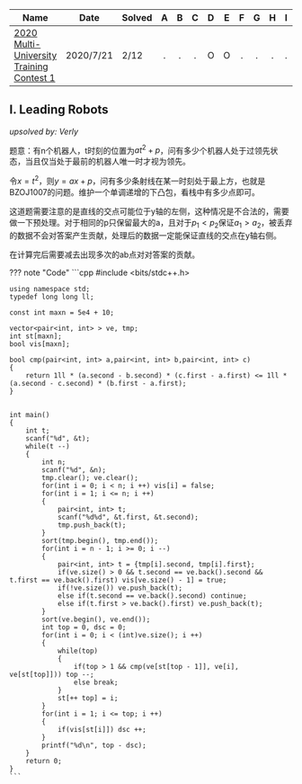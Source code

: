| Name                                                         | Date       | Solved |  A   |  B   |  C   |  D   |  E   |  F   |  G   |  H   |  I   |  J   |  K   |   L   |
| ------------------------------------------------------------ | ---------- | ------ | :--: | :--: | :--: | :--: | :--: | :--: | :--: | :--: | :--: | :--: | :--: | :--: |
| [2020 Multi-University Training Contest 1](http://acm.hdu.edu.cn/search.php?field=problem&key=2020+Multi-University+Training+Contest+1&source=1&searchmode=source) | 2020/7/21 | 2/12   |  .   |  .   |  .   |  O   |  O   |  .   |  .   |  .   |  .   |  .   |  .   |  .   |


## I. Leading Robots

*upsolved by: Verly*

题意：有n个机器人，t时刻的位置为$at^2+p$，问有多少个机器人处于过领先状态，当且仅当处于最前的机器人唯一时才视为领先。

令$x=t^2$，则$y=ax+p$，问有多少条射线在某一时刻处于最上方，也就是BZOJ1007的问题。维护一个单调递增的下凸包，看栈中有多少点即可。

这道题需要注意的是直线的交点可能位于y轴的左侧，这种情况是不合法的，需要做一下预处理。对于相同的p只保留最大的a，且对于$p_1<p_2$保证$a_1>a_2$，被丢弃的数据不会对答案产生贡献，处理后的数据一定能保证直线的交点在y轴右侧。

在计算完后需要减去出现多次的ab点对对答案的贡献。

??? note "Code"
    ```cpp
    #include <bits/stdc++.h>

    using namespace std;
    typedef long long ll;

    const int maxn = 5e4 + 10;

    vector<pair<int, int> > ve, tmp;
    int st[maxn];
    bool vis[maxn];

    bool cmp(pair<int, int> a,pair<int, int> b,pair<int, int> c)
    {
        return 1ll * (a.second - b.second) * (c.first - a.first) <= 1ll * (a.second - c.second) * (b.first - a.first); 
    }


    int main()
    {
        int t;
        scanf("%d", &t);
        while(t --)
        {
            int n;
            scanf("%d", &n);
            tmp.clear(); ve.clear(); 
            for(int i = 0; i < n; i ++) vis[i] = false;
            for(int i = 1; i <= n; i ++) 
            {
                pair<int, int> t;
                scanf("%d%d", &t.first, &t.second);
                tmp.push_back(t);
            }
            sort(tmp.begin(), tmp.end());
            for(int i = n - 1; i >= 0; i --)
            {
                pair<int, int> t = {tmp[i].second, tmp[i].first};
                if(ve.size() > 0 && t.second == ve.back().second && t.first == ve.back().first) vis[ve.size() - 1] = true;
                if(!ve.size()) ve.push_back(t); 
                else if(t.second == ve.back().second) continue;  
                else if(t.first > ve.back().first) ve.push_back(t);
            }
            sort(ve.begin(), ve.end());
            int top = 0, dsc = 0;
            for(int i = 0; i < (int)ve.size(); i ++)
            {
                while(top)
                {
                    if(top > 1 && cmp(ve[st[top - 1]], ve[i], ve[st[top]])) top --;
                    else break;
                }
                st[++ top] = i;
            }
            for(int i = 1; i <= top; i ++) 
            {
                if(vis[st[i]]) dsc ++;
            }
            printf("%d\n", top - dsc);
        }
        return 0;
    }
    ```
